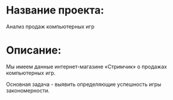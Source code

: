# Название проекта: 
Анализ продаж компьютерных игр
# Описание:
Мы имеем данные интернет-магазине «Стримчик» о продажах компьютерных игр. 

Основная задача - выявить определяющие успешность игры закономерности.
